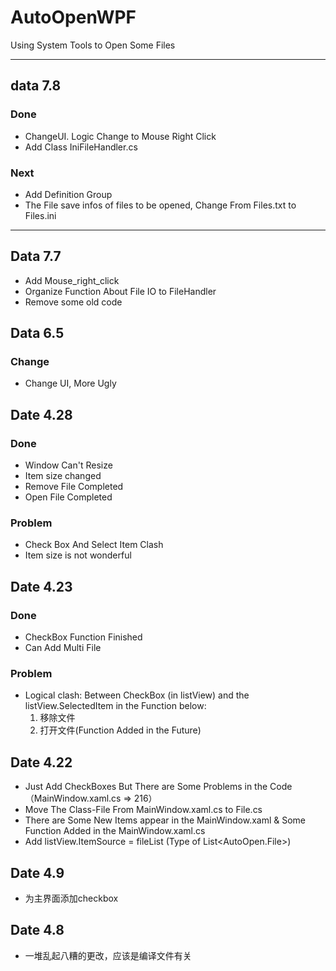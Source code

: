 # AutoOpenWPF

Using System Tools to Open Some Files

***

## data 7.8

### Done

* ChangeUI. Logic Change to Mouse Right Click
* Add Class IniFileHandler.cs

### Next

* Add Definition Group
* The File save infos of files to be opened, Change From Files.txt to Files.ini

***

## Data 7.7

* Add Mouse_right_click
* Organize Function About File IO to FileHandler
* Remove some old code

## Data 6.5

### Change

* Change UI, More Ugly

## Date 4.28

### Done

* Window Can't Resize
* Item size changed
* Remove File Completed
* Open File Completed

### Problem

* Check Box And Select Item Clash
* Item size is not wonderful

## Date 4.23

### Done

* CheckBox Function Finished
* Can Add Multi File

### Problem

* Logical clash: Between CheckBox (in listView) and the listView.SelectedItem in the Function below:
    1. 移除文件
    2. 打开文件(Function Added in the Future)

## Date 4.22

* Just Add CheckBoxes But There are Some Problems in the Code（MainWindow.xaml.cs => 216）
* Move The Class-File From MainWindow.xaml.cs to File.cs
* There are Some New Items appear in the MainWindow.xaml & Some Function Added in the MainWindow.xaml.cs
* Add listView.ItemSource = fileList (Type of List<AutoOpen.File>)

## Date 4.9

* 为主界面添加checkbox

## Date 4.8

* 一堆乱起八糟的更改，应该是编译文件有关
